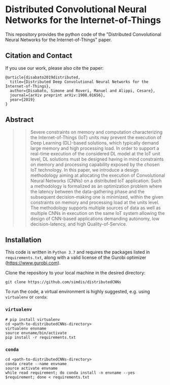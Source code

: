 # Distributed Convolutional Neural Networks for the Internet-of-Things
This repository provides the python code of the "Distributed Convolutional Neural Networks for the Internet-of-Things" paper.

## Citation and Contact

If you use our work, please also cite the paper:
```
@article{disabato2019distributed,
  title={Distributed Deep Convolutional Neural Networks for the Internet-of-Things},
  author={Disabato, Simone and Roveri, Manuel and Alippi, Cesare},
  journal={arXiv preprint arXiv:1908.01656},
  year={2019}
}
```

## Abstract
> >  Severe constraints on memory and computation characterizing the Internet-of-Things (IoT) units may prevent the execution of Deep Learning (DL)-based solutions, which typically demand large memory and high processing load. In order to support a real-time execution of the considered DL model at the IoT unit level, DL solutions must be designed having in mind constraints on memory and processing capability exposed by the chosen IoT technology. In this paper, we  introduce a design methodology aiming at allocating the execution of Convolutional Neural Networks (CNNs) on a distributed IoT application. Such a methodology is formalized as an optimization problem where the latency between the data-gathering phase and the subsequent decision-making one is minimized, within the given constraints on memory and processing load at the units level. 
> > The methodology supports multiple sources of data as well as multiple CNNs in execution on the same IoT system allowing the design of CNN-based applications demanding autonomy, low decision-latency, and high Quality-of-Service.


## Installation
This code is written in `Python 3.7` and requires the packages listed in `requirements.txt`, along with a valid license of the Gurobi optimizer (https://www.gurobi.com).

Clone the repository to your local machine in the desired directory:
```
git clone https://github.com/simdis/distributedCNNs
```

To run the code, a virtual environment is highly suggested, e.g. using `virtualenv` or `conda`:

### `virtualenv`
```
# pip install virtualenv
cd <path-to-distributedCNNs-directory>
virtualenv envname
source envname/bin/activate
pip install -r requirements.txt
```

### `conda`
```
cd <path-to-distributedCNNs-directory>
conda create --name envname
source activate envname
while read requirement; do conda install -n envname --yes $requirement; done < requirements.txt
```
